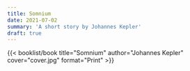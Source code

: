 ```yaml
---
title: Somnium
date: 2021-07-02
summary: 'A short story by Johannes Kepler'
draft: true
---
```


{{< booklist/book
title="Somnium"
author="Johannes Kepler"
cover="cover.jpg"
format="Print" >}}
